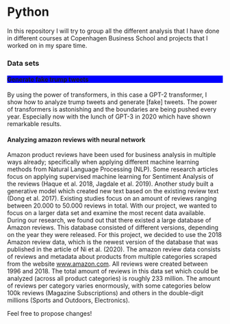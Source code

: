 # Python

In this repository I will try to group all the different analysis that I have done in different courses at Copenhagen Business School and projects that I worked on in my spare time.

<h3> Data sets </h3>

<body>
<h4 style="background-color:blue;"> Generate fake trump tweets </h4>

By using the power of transformers, in this case a GPT-2 transformer, I show how to analyze trump tweets and generate [fake] tweets. The power of transformers is astonishing and the boundaries are being pushed every year. Especially now with the lunch of GPT-3 in 2020 which have shown remarkable results.

<h4> Analyzing amazon reviews with neural network </h4>

Amazon product reviews have been used for business analysis in multiple ways already; specifically when applying different machine learning methods from Natural Language Processing (NLP). Some research articles focus on applying supervised machine learning for Sentiment Analysis of the reviews (Haque et al. 2018, Jagdale et al. 2019). Another study built a generative model which created new text based on the existing review text (Dong et al. 2017). Existing studies focus on an amount of reviews ranging between 20.000 to 50.000 reviews in total. With our project, we wanted to focus on a larger data set and examine the most recent data available. During our research, we found out that there existed a large database of Amazon reviews. This database consisted of different versions, depending on the year they were released. For this project, we decided to use the 2018 Amazon review data, which is the newest version of the database that was published in the article of Ni et al. (2020). The amazon review data consists of reviews and metadata about products from multiple categories scraped from the website www.amazon.com. All reviews were created between 1996 and 2018. The total amount of reviews in this data set which could be analyzed (across all product categories) is roughly 233 million. The amount of reviews per category varies enormously, with some categories below 100k reviews (Magazine Subscriptions) and others in the double-digit millions (Sports and Outdoors, Electronics).

Feel free to propose changes!

</body>
